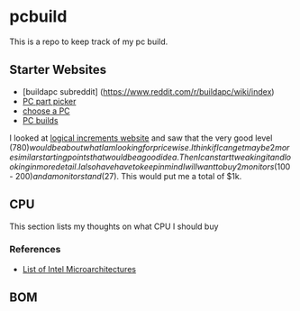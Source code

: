 # pcbuild
This is a repo to keep track of my pc build. 

## Starter Websites
- [buildapc subreddit] (https://www.reddit.com/r/buildapc/wiki/index)
- [PC part picker](https://pcpartpicker.com/)
- [choose a PC](https://choosemypc.net/)
- [PC builds](https://pc-builds.com/)

I looked at [logical increments website](https://www.logicalincrements.com/) and saw that the very good level ($780) would be about what I am looking for price wise. I think if I can get maybe 2 more similar starting points that would be a good idea. Then I can start tweaking it and looking in more detail. I also have have to keep in mind I will want to buy 2 monitors ($100 - $200) and a monitor stand (27$). This would put me a total of $1k.

## CPU
This section lists my thoughts on what CPU I should buy

### References
- [List of Intel Microarchitectures](https://en.wikipedia.org/wiki/List_of_Intel_CPU_microarchitectures)


## BOM
